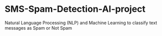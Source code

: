 # SMS-Spam-Detection-AI-project
Natural Language Processing (NLP) and Machine Learning to classify text messages as Spam or Not Spam
